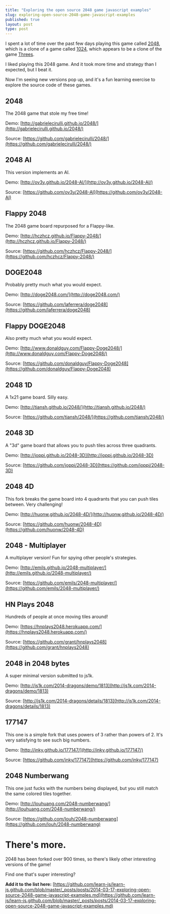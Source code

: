```yaml
---
title: "Exploring the open source 2048 game javascript examples"
slug: exploring-open-source-2048-game-javascript-examples
published: true
layout: post
type: post
---
```


I spent a lot of time over the past few days playing this game called [2048](http://gabrielecirulli.github.io/2048/), which is a clone of a game called [1024](https://play.google.com/store/apps/details?id=com.veewo.a1024), which appears to be a clone of the game [Threes](http://asherv.com/threes/).

I liked playing this 2048 game. And it took more time and strategy than I expected, but I beat it.

Now I'm seeing new versions pop up, and it's a fun learning exercise to explore the source code of these games.

## 2048

The 2048 game that stole my free time!

Demo: [http://gabrielecirulli.github.io/2048/](http://gabrielecirulli.github.io/2048/)

Source: [https://github.com/gabrielecirulli/2048/](https://github.com/gabrielecirulli/2048/)

## 2048 AI

This version implements an AI.

Demo: [http://ov3y.github.io/2048-AI/](http://ov3y.github.io/2048-AI/)

Source: [https://github.com/ov3y/2048-AI](https://github.com/ov3y/2048-AI)

## Flappy 2048

The 2048 game board repurposed for a Flappy-like.

Demo: [http://hczhcz.github.io/Flappy-2048/](http://hczhcz.github.io/Flappy-2048/)

Source: [https://github.com/hczhcz/Flappy-2048/](https://github.com/hczhcz/Flappy-2048/)

## DOGE2048

Probably pretty much what you would expect.

Demo: [http://doge2048.com/](http://doge2048.com/)

Source: [https://github.com/laferrera/doge2048](https://github.com/laferrera/doge2048)

## Flappy DOGE2048

Also pretty much what you would expect.

Demo: [http://www.donaldguy.com/Flappy-Doge2048/](http://www.donaldguy.com/Flappy-Doge2048/)

Source: [https://github.com/donaldguy/Flappy-Doge2048](https://github.com/donaldguy/Flappy-Doge2048)

## 2048 1D
A 1x21 game board. Silly easy.

Demo: [http://tiansh.github.io/2048/](http://tiansh.github.io/2048/)

Source: [https://github.com/tiansh/2048/](https://github.com/tiansh/2048/)

## 2048 3D

A "3d" game board that allows you to push tiles across three quadrants.

Demo: [http://joppi.github.io/2048-3D](http://joppi.github.io/2048-3D)

Source: [https://github.com/joppi/2048-3D](https://github.com/joppi/2048-3D)

## 2048 4D

This fork breaks the game board into 4 quadrants that you can push tiles between. Very challenging!

Demo: [http://huonw.github.io/2048-4D/](http://huonw.github.io/2048-4D/)

Source: [https://github.com/huonw/2048-4D](https://github.com/huonw/2048-4D)

## 2048 - Multiplayer

A multiplayer version! Fun for spying other people's strategies.

Demo: [http://emils.github.io/2048-multiplayer/](http://emils.github.io/2048-multiplayer/)

Source: [https://github.com/emils/2048-multiplayer/](https://github.com/emils/2048-multiplayer/)


## HN Plays 2048

Hundreds of people at once moving tiles around!

Demo: [https://hnplays2048.herokuapp.com/](https://hnplays2048.herokuapp.com/)

Source: [https://github.com/grant/hnplays2048](https://github.com/grant/hnplays2048)


## 2048 in 2048 bytes

A super minimal version submitted to js1k.

Demo: [http://js1k.com/2014-dragons/demo/1813](http://js1k.com/2014-dragons/demo/1813)

Source: [http://js1k.com/2014-dragons/details/1813](http://js1k.com/2014-dragons/details/1813)

## 177147
This one is a simple fork that uses powers of 3 rather than powers of 2. It's very satisfying to see such big numbers.

Demo: [http://inky.github.io/177147/](http://inky.github.io/177147/)

Source: [https://github.com/inky/177147](https://github.com/inky/177147)

## 2048 Numberwang

This one just fucks with the numbers being displayed, but you still match the same colored tiles together.

Demo: [http://louhuang.com/2048-numberwang/](http://louhuang.com/2048-numberwang/)

Source: [https://github.com/louh/2048-numberwang](https://github.com/louh/2048-numberwang)

# There's more.

2048 has been forked over 900 times, so there's likely other interesting versions of the game!

Find one that's super interesting? 

**Add it to the list here:** [https://github.com/learn-js/learn-js.github.com/blob/master/_posts/posts/2014-03-17-exploring-open-source-2048-game-javascript-examples.md](https://github.com/learn-js/learn-js.github.com/blob/master/_posts/posts/2014-03-17-exploring-open-source-2048-game-javascript-examples.md)